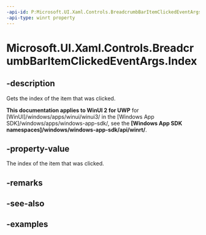 ```yaml
---
-api-id: P:Microsoft.UI.Xaml.Controls.BreadcrumbBarItemClickedEventArgs.Index
-api-type: winrt property
---
```


# Microsoft.UI.Xaml.Controls.BreadcrumbBarItemClickedEventArgs.Index

<!--
public int Index { get; }
-->


## -description

Gets the index of the item that was clicked.

**This documentation applies to WinUI 2 for UWP** for [WinUI]/windows/apps/winui/winui3/ in the [Windows App SDK]/windows/apps/windows-app-sdk/, see the **[Windows App SDK namespaces]/windows/windows-app-sdk/api/winrt/**.

## -property-value

The index of the item that was clicked.

## -remarks

## -see-also

## -examples


